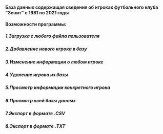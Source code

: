 #### База данных содержащая сведения об игроках футбольного клуба "Зенит" с 1981 по 2021 годы
#### Возможности программы:
##### 1.Загрузка с любого файла пользователя
##### 2.Добавление нового игрока в базу
##### 3.Изменение информации о любом игроке 
##### 4.Удаление игрока из базы
##### 5.Просмотр информации конкретного игрока 
##### 6.Просмотр всей базы данных 
##### 7.Экспорт в формате .CSV
##### 8.Экспорт в формате .TXT
